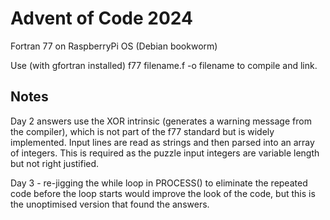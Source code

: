# Advent of Code 2024

Fortran 77 on RaspberryPi OS (Debian bookworm)

Use (with gfortran installed) f77 filename.f -o filename to compile and link.

## Notes

Day 2 answers use the XOR intrinsic (generates a warning message from the compiler), which is not part of the f77 standard but is widely implemented. Input lines are read as strings and then parsed into an array of integers. This is required as the puzzle input integers are variable length but not right justified.

Day 3 - re-jigging the while loop in PROCESS() to eliminate the repeated code before the loop starts would improve the look of the code, but this is the unoptimised version that found the answers.
